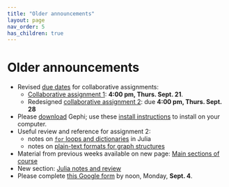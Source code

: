 ```yaml
---
title: "Older announcements"
layout: page
nav_order: 5
has_children: true
---
```



# Older announcements


- Revised [due dates](./deadlines/) for collaborative assignments:
    - [Collaborative assignment 1](./assignments/nb1/): **4:00 pm, Thurs. Sept. 21**.
    - Redesigned [collaborative assignment 2](./assignments/nb2/): due **4:00 pm, Thurs. Sept. 28**
- Please [download](https://gephi.org/users/download/) Gephi; use these [install instructions](https://gephi.org/users/install/) to install on your computer.
- Useful review and reference for assignment 2:
    - notes on [`for` loops and dictionaries](./julia/julia-loops-dictionaries.html) in Julia
    - notes on [plain-text formats for graph structures](./julia/graph-formats/)
- Material from previous weeks available on new page: [Main sections of course](./modules/)
- New section: [Julia notes and review](./julia/)
- Please complete [this Google form](https://forms.gle/MQR2iGSxoD3VAKWX7) by noon, Monday, **Sept. 4**.

